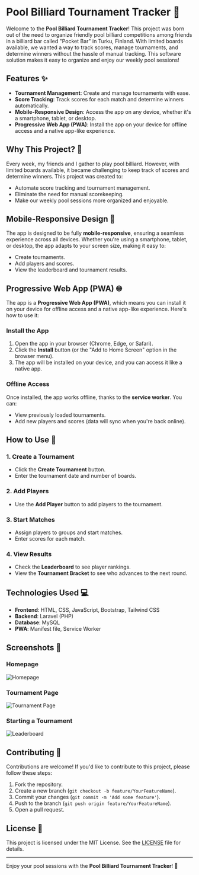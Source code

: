 # Pool Billiard Tournament Tracker 🎱

Welcome to the **Pool Billiard Tournament Tracker**! This project was born out of the need to organize friendly pool billiard competitions among friends in a billiard bar called "Pocket Bar" in Turku, Finland. With limited boards available, we wanted a way to track scores, manage tournaments, and determine winners without the hassle of manual tracking. This software solution makes it easy to organize and enjoy our weekly pool sessions!

## Features ✨

-   **Tournament Management**: Create and manage tournaments with ease.
-   **Score Tracking**: Track scores for each match and determine winners automatically.
-   **Mobile-Responsive Design**: Access the app on any device, whether it's a smartphone, tablet, or desktop.
-   **Progressive Web App (PWA)**: Install the app on your device for offline access and a native app-like experience.

## Why This Project? 🤔

Every week, my friends and I gather to play pool billiard. However, with limited boards available, it became challenging to keep track of scores and determine winners. This project was created to:

-   Automate score tracking and tournament management.
-   Eliminate the need for manual scorekeeping.
-   Make our weekly pool sessions more organized and enjoyable.

## Mobile-Responsive Design 📱

The app is designed to be fully **mobile-responsive**, ensuring a seamless experience across all devices. Whether you're using a smartphone, tablet, or desktop, the app adapts to your screen size, making it easy to:

-   Create tournaments.
-   Add players and scores.
-   View the leaderboard and tournament results.

## Progressive Web App (PWA) 🌐

The app is a **Progressive Web App (PWA)**, which means you can install it on your device for offline access and a native app-like experience. Here's how to use it:

### Install the App

1. Open the app in your browser (Chrome, Edge, or Safari).
2. Click the **Install** button (or the "Add to Home Screen" option in the browser menu).
3. The app will be installed on your device, and you can access it like a native app.

### Offline Access

Once installed, the app works offline, thanks to the **service worker**. You can:

-   View previously loaded tournaments.
-   Add new players and scores (data will sync when you're back online).

## How to Use 🚀

### 1. Create a Tournament

-   Click the **Create Tournament** button.
-   Enter the tournament date and number of boards.

### 2. Add Players

-   Use the **Add Player** button to add players to the tournament.

### 3. Start Matches

-   Assign players to groups and start matches.
-   Enter scores for each match.

### 4. View Results

-   Check the **Leaderboard** to see player rankings.
-   View the **Tournament Bracket** to see who advances to the next round.

## Technologies Used 💻

-   **Frontend**: HTML, CSS, JavaScript, Bootstrap, Tailwind CSS
-   **Backend**: Laravel (PHP)
-   **Database**: MySQL
-   **PWA**: Manifest file, Service Worker

## Screenshots 📸

### Homepage

![Homepage](public/screenshots/khelahobe_home.png)

### Tournament Page

![Tournament Page](public/screenshots/view-tournament.gif)

### Starting a Tournament

![Leaderboard](public/screenshots/start-tournament.gif)

## Contributing 🤝

Contributions are welcome! If you'd like to contribute to this project, please follow these steps:

1. Fork the repository.
2. Create a new branch (`git checkout -b feature/YourFeatureName`).
3. Commit your changes (`git commit -m 'Add some feature'`).
4. Push to the branch (`git push origin feature/YourFeatureName`).
5. Open a pull request.

## License 📄

This project is licensed under the MIT License. See the [LICENSE](LICENSE) file for details.

---

Enjoy your pool sessions with the **Pool Billiard Tournament Tracker**! 🎉

